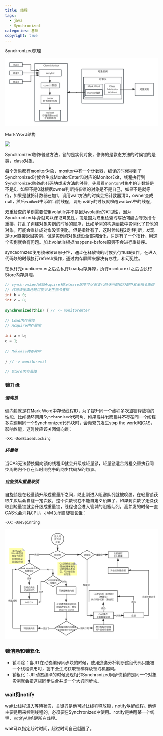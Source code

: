 ```yaml
---
title: 线程
tags:
  - java
  - Synchronized
categories: 基础
copyright: true
---
```


Synchronized原理

![](../images/synchronized原理.png)

Mark Word结构

![](https://tva1.sinaimg.cn/large/006tNbRwly1gb0sm4bifuj30rq0a4gnh.jpg)

Synchronized修饰普通方法，锁的是实例对象，修饰的是静态方法的时候锁的是类，class对象。

每个对象都有monitor对象，monitor中有一个计数器，编译的时候碰到了Synchronized时候会生成MonitorEnter和对应的MonitorExit，线程执行到Synchronized修饰的代码块或者方法的时候，先看看monitor对象中的计数器是不是0，如果不是0就根据owner判断持有锁的对象是不是自己，如果不是就等待，如果是就把计数器在加1，调用wait方法的时候会把计数器清0，owner变成null，然后waitset中添加当前线程，调用notify的时候就唤醒waitset中的线程。

双重检查的单例需要使用volatile并不是因为volatile的可见性，因为Synchronized本身就可以保证可见性，而是因为双重检查的写法可能会导致指令重排，打乱了创建对象实例的时候的顺序，比如单例的构造函数中实例化了其他的对象，可能会重排成对象没实例化，但是指针有了，这时候线程2走if判断，发现是true直接返回实例，但是实例的对象还没全部初始化，只是有了一个指针，用这个实例就会有问题。加上volatile根据happens-before原则不会进行重排序。

synchornized使用锁来保证原子性，通过在释放锁的时候执行flush操作，在进入代码块的时候执行refresh操作，通过内存屏障来解决有序性，和可见性。

在执行完monitorenter之后会执行Load内存屏障，执行monitorexit之后会执行Store内存屏障。

```java
// synchronized通过Acquire和Release屏障可以保证代码块内部和外部不发生指令重排
// 代码块里面还是可能会发生指令重排
int b = 0;
int c = 0;

synchronized(this) { // -> monitorenter

// Load内存屏障
// Acquire内存屏障

int a = b;
c = 1;

// Release内存屏障

} // -> monitorexit

// Store内存屏障
```

### 锁升级

##### 偏向锁

偏向锁就是在Mark Word中存储线程ID，为了提升同一个线程多次加锁释放锁的性能，比如循环调用Synchronized代码块，如果高并发而且并不存在同一个线程多次调用同一个Synchronized代码块时，会频繁的发生stop the world和CAS，影响性能，这时候应该关闭偏向锁：

```shell
-XX:-UseBiasedLocking
```

##### 轻量锁

当CAS无法替换偏向锁的线程ID就会升级成轻量锁，轻量锁适合线程交替执行同步周期内不存在长时间竞争的同步代码块的场景。

##### 自旋锁和重量级锁

自旋锁是在轻量锁升级成重量所之间，防止刚进入阻塞队列就被唤醒，在轻量锁获取失败后会自旋一定次数，这个次数现在不能自定义设置了，如果到次数了还没获取到轻量锁就会升级成重量锁，线程也会进入管城的阻塞队列，高并发的时候一直CAS也会消耗CPU，JVM关闭自旋锁设置：

```shell
-XX:-UseSpinning
```

![](../images/锁升级.png)

### 锁消除和锁粗化

* 锁消除：当JIT在动态编译同步块的时候，使用逃逸分析判断这段代码只能被一个线程调用时，就不会生成获取锁和释放锁的机器码。
* 锁粗化：JIT动态编译的时候发现相邻Synchronized同步快锁的是同一个对象实例就会把这些同步快合并成一个大的同步块。

### wait和notify

wait让线程进入等待状态，关键的是他可以让线程释放锁，notify唤醒线程。他俩主要是用来控制线程的，必须要在Synchronized中使用。notify是唤醒某一个线程，notifyAll唤醒所有线程。

wait可以指定超时时间，超过时间自己就醒了。
